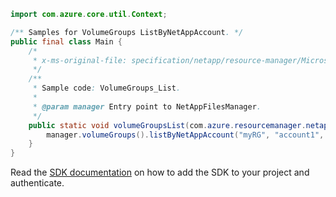 ```java
import com.azure.core.util.Context;

/** Samples for VolumeGroups ListByNetAppAccount. */
public final class Main {
    /*
     * x-ms-original-file: specification/netapp/resource-manager/Microsoft.NetApp/stable/2021-10-01/examples/VolumeGroups_List.json
     */
    /**
     * Sample code: VolumeGroups_List.
     *
     * @param manager Entry point to NetAppFilesManager.
     */
    public static void volumeGroupsList(com.azure.resourcemanager.netapp.NetAppFilesManager manager) {
        manager.volumeGroups().listByNetAppAccount("myRG", "account1", Context.NONE);
    }
}
```

Read the [SDK documentation](https://github.com/Azure/azure-sdk-for-java/blob/azure-resourcemanager-netapp_1.0.0-beta.8/sdk/netapp/azure-resourcemanager-netapp/README.md) on how to add the SDK to your project and authenticate.
